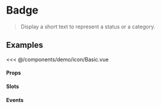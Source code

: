 # Badge

> Display a short text to represent a status or a category.

## Examples

<DemoContainer>
  <v-icon name="video" />
  <v-icon name="photo" />
  <v-icon name="login" />
</DemoContainer>

<<< @/components/demo/icon/Basic.vue

#### Props

#### Slots

#### Events

